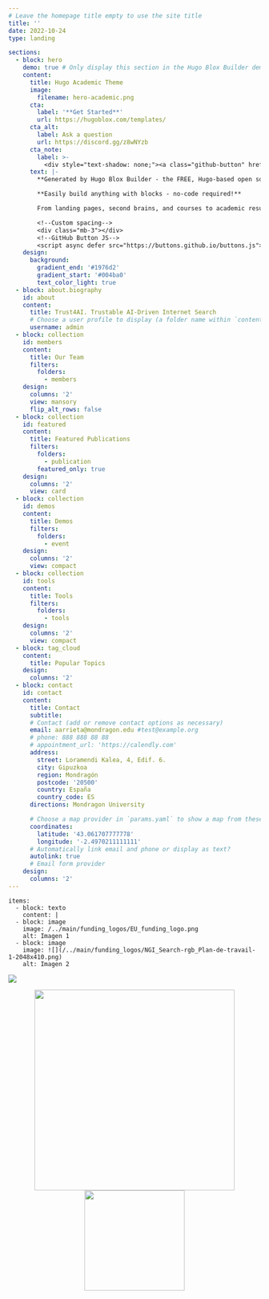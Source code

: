 ```yaml
---
# Leave the homepage title empty to use the site title
title: ''
date: 2022-10-24
type: landing

sections:
  - block: hero
    demo: true # Only display this section in the Hugo Blox Builder demo site
    content:
      title: Hugo Academic Theme
      image:
        filename: hero-academic.png
      cta:
        label: '**Get Started**'
        url: https://hugoblox.com/templates/
      cta_alt:
        label: Ask a question
        url: https://discord.gg/z8wNYzb
      cta_note:
        label: >-
          <div style="text-shadow: none;"><a class="github-button" href="https://github.com/HugoBlox/hugo-blox-builder" data-icon="octicon-star" data-size="large" data-show-count="true" aria-label="Star">Star Hugo Blox Builder</a></div><div style="text-shadow: none;"><a class="github-button" href="https://github.com/HugoBlox/theme-academic-cv" data-icon="octicon-star" data-size="large" data-show-count="true" aria-label="Star">Star the Academic template</a></div>
      text: |-
        **Generated by Hugo Blox Builder - the FREE, Hugo-based open source website builder trusted by 500,000+ sites.**

        **Easily build anything with blocks - no-code required!**

        From landing pages, second brains, and courses to academic resumés, conferences, and tech blogs.

        <!--Custom spacing-->
        <div class="mb-3"></div>
        <!--GitHub Button JS-->
        <script async defer src="https://buttons.github.io/buttons.js"></script>
    design:
      background:
        gradient_end: '#1976d2'
        gradient_start: '#004ba0'
        text_color_light: true
  - block: about.biography
    id: about
    content:
      title: Trust4AI. Trustable AI-Driven Internet Search
      # Choose a user profile to display (a folder name within `content/authors/`)
      username: admin
  - block: collection
    id: members
    content:
      title: Our Team
      filters:
        folders:
          - members
    design:
      columns: '2' 
      view: mansory 
      flip_alt_rows: false
  - block: collection
    id: featured
    content:
      title: Featured Publications
      filters:
        folders:
          - publication
        featured_only: true
    design:
      columns: '2'
      view: card
  - block: collection
    id: demos
    content:
      title: Demos
      filters:
        folders:
          - event
    design:
      columns: '2'
      view: compact
  - block: collection
    id: tools
    content:
      title: Tools
      filters:
        folders:
          - tools
    design:
      columns: '2'
      view: compact
  - block: tag_cloud
    content:
      title: Popular Topics
    design:
      columns: '2'
  - block: contact
    id: contact
    content:
      title: Contact
      subtitle:
      # Contact (add or remove contact options as necessary)
      email: aarrieta@mondragon.edu #test@example.org
      # phone: 888 888 88 88
      # appointment_url: 'https://calendly.com'
      address:
        street: Loramendi Kalea, 4, Edif. 6.
        city: Gipuzkoa
        region: Mondragón
        postcode: '20500'
        country: España
        country_code: ES
      directions: Mondragon University

      # Choose a map provider in `params.yaml` to show a map from these coordinates
      coordinates:
        latitude: '43.061707777778'
        longitude: '-2.4970211111111'  
      # Automatically link email and phone or display as text?
      autolink: true
      # Email form provider
    design:
      columns: '2'
---
```

    
    items:
      - block: texto
        content: |
      - block: image
        image: /../main/funding_logos/EU_funding_logo.png
        alt: Imagen 1
      - block: image
        image: ![](/../main/funding_logos/NGI_Search-rgb_Plan-de-travail-1-2048x410.png)
        alt: Imagen 2



![](/../main/funding_logos/NGI_Search-rgb_Plan-de-travail-1-2048x410.png)

<p align="center">
<img src="https://github.com/isa-group/trust4ai/blob/main/funding_logos/NGI_Search-rgb_Plan-de-travail-1-2048x410.png" width="400">
<img src="https://github.com/isa-group/trust4ai/blob/main/funding_logos/EU_funding_logo.png" width="200">
</p>




